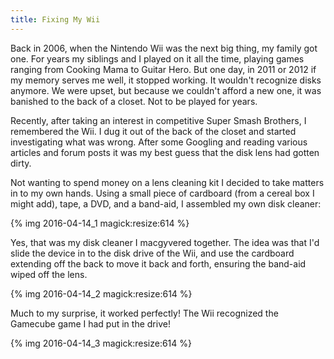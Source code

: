 ```yaml
---
title: Fixing My Wii
---
```


Back in 2006, when the Nintendo Wii was the next big thing, my family got one. For years my siblings and I played on it all the time, playing games ranging from Cooking Mama to Guitar Hero. But one day, in 2011 or 2012 if my memory serves me well, it stopped working. It wouldn't recognize disks anymore. We were upset, but because we couldn't afford a new one, it was banished to the back of a closet. Not to be played for years.

Recently, after taking an interest in competitive Super Smash Brothers, I remembered the Wii. I dug it out of the back of the closet and started investigating what was wrong. After some Googling and reading various articles and forum posts it was my best guess that the disk lens had gotten dirty.

Not wanting to spend money on a lens cleaning kit I decided to take matters in to my own hands. Using a small piece of cardboard (from a cereal box I might add), tape, a DVD, and a band-aid, I assembled my own disk cleaner:

{% img 2016-04-14_1 magick:resize:614 %}

Yes, that was my disk cleaner I macgyvered together. The idea was that I'd slide the device in to the disk drive of the Wii, and use the cardboard extending off the back to move it back and forth, ensuring the band-aid wiped off the lens.

{% img 2016-04-14_2 magick:resize:614 %}

Much to my surprise, it worked perfectly! The Wii recognized the Gamecube game I had put in the drive!

{% img 2016-04-14_3 magick:resize:614 %}
